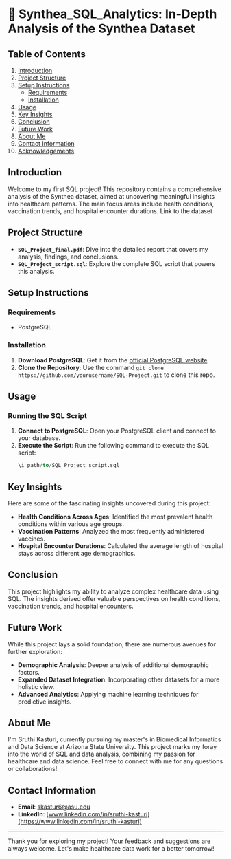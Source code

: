 # 🏥 Synthea_SQL_Analytics: In-Depth Analysis of the Synthea Dataset

## Table of Contents
1. [Introduction](#introduction)
2. [Project Structure](#project-structure)
3. [Setup Instructions](#setup-instructions)
   - [Requirements](#requirements)
   - [Installation](#installation)
4. [Usage](#usage)
5. [Key Insights](#key-insights)
6. [Conclusion](#conclusion)
7. [Future Work](#future-work)
8. [About Me](#about-me)
9. [Contact Information](#contact-information)
10. [Acknowledgements](#acknowledgements)

## Introduction
Welcome to my first SQL project! This repository contains a comprehensive analysis of the Synthea dataset, aimed at uncovering meaningful insights into healthcare patterns. The main focus areas include health conditions, vaccination trends, and hospital encounter durations.
Link to the dataset

## Project Structure
- **`SQL_Project_final.pdf`**: Dive into the detailed report that covers my analysis, findings, and conclusions.
- **`SQL_Project_script.sql`**: Explore the complete SQL script that powers this analysis.

## Setup Instructions

### Requirements
- PostgreSQL

### Installation
1. **Download PostgreSQL**: Get it from the [official PostgreSQL website](https://www.postgresql.org/download/).
2. **Clone the Repository**: Use the command `git clone https://github.com/yourusername/SQL-Project.git` to clone this repo.

## Usage

### Running the SQL Script
1. **Connect to PostgreSQL**: Open your PostgreSQL client and connect to your database.
2. **Execute the Script**: Run the following command to execute the SQL script:
   ```sql
   \i path/to/SQL_Project_script.sql

## Key Insights
Here are some of the fascinating insights uncovered during this project:

- **Health Conditions Across Ages**: Identified the most prevalent health conditions within various age groups.
- **Vaccination Patterns**: Analyzed the most frequently administered vaccines.
- **Hospital Encounter Durations**: Calculated the average length of hospital stays across different age demographics.

## Conclusion
This project highlights my ability to analyze complex healthcare data using SQL. The insights derived offer valuable perspectives on health conditions, vaccination trends, and hospital encounters.

## Future Work
While this project lays a solid foundation, there are numerous avenues for further exploration:

- **Demographic Analysis**: Deeper analysis of additional demographic factors.
- **Expanded Dataset Integration**: Incorporating other datasets for a more holistic view.
- **Advanced Analytics**: Applying machine learning techniques for predictive insights.

## About Me
I'm Sruthi Kasturi, currently pursuing my master's in Biomedical Informatics and Data Science at Arizona State University. This project marks my foray into the world of SQL and data analysis, combining my passion for healthcare and data science. Feel free to connect with me for any questions or collaborations!

## Contact Information
- **Email**: skastur6@asu.edu
- **LinkedIn**: [www.linkedin.com/in/sruthi-kasturi](https://www.linkedin.com/in/sruthi-kasturi)

---

Thank you for exploring my project! Your feedback and suggestions are always welcome. Let's make healthcare data work for a better tomorrow!
